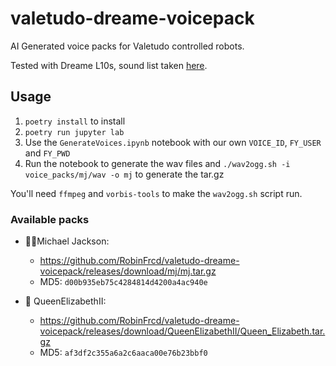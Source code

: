 # valetudo-dreame-voicepack

AI Generated voice packs for Valetudo controlled robots.

Tested with Dreame L10s, sound list taken [here](https://github.com/Findus23/voice_pack_dreame/blob/main/sound_list.csv).

## Usage

1. `poetry install` to install
2. `poetry run jupyter lab`
3. Use the `GenerateVoices.ipynb` notebook with our own `VOICE_ID`, `FY_USER` and `FY_PWD`
4. Run the notebook to generate the wav files and `./wav2ogg.sh -i voice_packs/mj/wav -o mj` to generate the tar.gz

You'll need `ffmpeg` and `vorbis-tools` to make the `wav2ogg.sh` script run.

### Available packs
- 🕴🏻Michael Jackson:
    - https://github.com/RobinFrcd/valetudo-dreame-voicepack/releases/download/mj/mj.tar.gz
    - MD5: `d00b935eb75c4284814d4200a4ac940e`

- 👸 QueenElizabethII:
    - https://github.com/RobinFrcd/valetudo-dreame-voicepack/releases/download/QueenElizabethII/Queen_Elizabeth.tar.gz
    - MD5: `af3df2c355a6a2c6aaca00e76b23bbf0`
